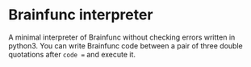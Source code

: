 # Brainfunc interpreter

A minimal interpreter of Brainfunc without checking errors written in python3.
You can write Brainfunc code between a pair of three double quotations after `code =` and execute it.
